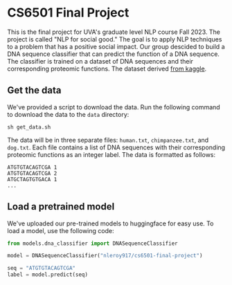 # CS6501 Final Project
This is the final project for UVA's graduate level NLP course Fall 2023. The project is called "NLP for social good." The goal is to apply NLP techniques to a problem that has a positive social impact. Our group descided to build a DNA sequence classifier that can predict the function of a DNA sequence. The classifier is trained on a dataset of DNA sequences and their corresponding proteomic functions. The dataset derived [from kaggle](https://www.kaggle.com/code/singhakash/dna-sequencing-with-machine-learning).

## Get the data
We've provided a script to download the data. Run the following command to download the data to the `data` directory:
```console
sh get_data.sh
```
The data will be in three separate files: `human.txt`, `chimpanzee.txt`, and `dog.txt`. Each file contains a list of DNA sequences with their corresponding proteomic functions as an integer label. The data is formatted as follows:
```
ATGTGTACAGTCGA 1
ATGTGTACAGTCGA 2
ATGCTAGTGTGACA 1
...
```

## Load a pretrained model
We've uploaded our pre-trained models to huggingface for easy use. To load a model, use the following code:
```python
from models.dna_classifier import DNASequenceClassifier

model = DNASequenceClassifier("nleroy917/cs6501-final-project")

seq = "ATGTGTACAGTCGA"
label = model.predict(seq)
```